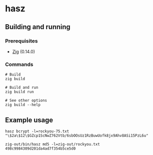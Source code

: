 # hasz


## Building and running
### Prerequisites
- [Zig](https://ziglang.org) (0.14.0)

### Commands
```
# Build
zig build

# Build and run
zig build run

# See other options
zig build --help
```

## Example usage
```
hasz bcrypt -l=rockyou-75.txt "\$2a\$12\$GZcp1ScNwZ762Vtb/6sbOOsUz1RzBuwUofk8jx9Ahv8ASi15PzL6u"
```

```
zig-out/bin/hasz md5 -l=zig-out/rockyou.txt 498c9984309d201da4ad7f354b5ce5d0
```
